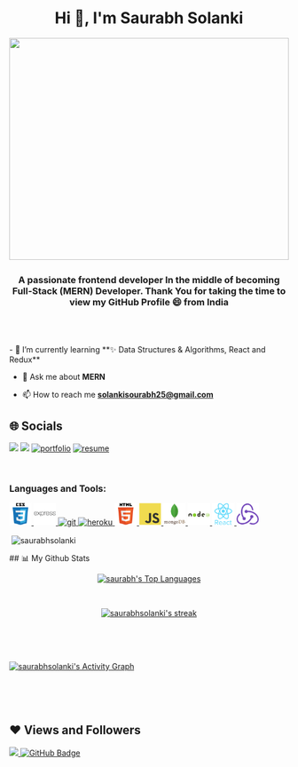 <h1 align="center">Hi 👋, I'm Saurabh Solanki</h1>
<img height="400px" width="100%" src="https://miro.medium.com/max/875/0*FGD6BUzzZs1VJLuY.gif" />


<h3 align="center">A passionate frontend developer In the middle of becoming Full-Stack (MERN) Developer. Thank You for taking the time to view my GitHub Profile 😄 from India</h3>

<br/>
<br/>
<br/>
- 🌱 I’m currently learning **✨ Data Structures & Algorithms, React and Redux**

- 💬 Ask me about **MERN**

- 📫 How to reach me **solankisourabh25@gmail.com**

## 🌐 Socials
<p align="left">
<a href = "https://www.linkedin.com/in/saurabh-solanki-653042238/" target="_blank"><img src="https://img.shields.io/badge/linkedin-%230077B5.svg?style=for-the-badge&logo=linkedin&logoColor=white"/></a>
<a href = "mailto:solankisourabh25@gmail.com" target="_blank"><img src="https://img.shields.io/badge/Gmail-D14836?style=for-the-badge&logo=gmail&logoColor=white"/></a>
<a href="https://saurabhsolanki.github.io/" target="_blank"><img src="https://img.shields.io/badge/Portfolio-%23000000.svg?style=for-the-badge&logo=firefox&logoColor=#FF7139" alt="portfolio"/></a>
<a href="https://drive.google.com/file/d/1qiDNx66AyExWF-g9suABpPHUHznA50k-/view?usp=sharing" target="_blank"><img src="https://img.shields.io/badge/Resume-%2396060C.svg?style=for-the-badge&logo=packer&logoColor=white" alt="resume"/></a>
 

</p>
                                                                                                                       
 <br/>   

<h3 align="left">Languages and Tools:</h3>
<p align="left"> <a href="https://www.w3schools.com/css/" target="_blank" rel="noreferrer"> <img src="https://raw.githubusercontent.com/devicons/devicon/master/icons/css3/css3-original-wordmark.svg" alt="css3" width="40" height="40"/> </a> <a href="https://expressjs.com" target="_blank" rel="noreferrer"> <img src="https://raw.githubusercontent.com/devicons/devicon/master/icons/express/express-original-wordmark.svg" alt="express" width="40" height="40"/> </a> <a href="https://git-scm.com/" target="_blank" rel="noreferrer"> <img src="https://www.vectorlogo.zone/logos/git-scm/git-scm-icon.svg" alt="git" width="40" height="40"/> </a> <a href="https://heroku.com" target="_blank" rel="noreferrer"> <img src="https://www.vectorlogo.zone/logos/heroku/heroku-icon.svg" alt="heroku" width="40" height="40"/> </a> <a href="https://www.w3.org/html/" target="_blank" rel="noreferrer"> <img src="https://raw.githubusercontent.com/devicons/devicon/master/icons/html5/html5-original-wordmark.svg" alt="html5" width="40" height="40"/> </a> <a href="https://developer.mozilla.org/en-US/docs/Web/JavaScript" target="_blank" rel="noreferrer"> <img src="https://raw.githubusercontent.com/devicons/devicon/master/icons/javascript/javascript-original.svg" alt="javascript" width="40" height="40"/> </a> <a href="https://www.mongodb.com/" target="_blank" rel="noreferrer"> <img src="https://raw.githubusercontent.com/devicons/devicon/master/icons/mongodb/mongodb-original-wordmark.svg" alt="mongodb" width="40" height="40"/> </a> <a href="https://nodejs.org" target="_blank" rel="noreferrer"> <img src="https://raw.githubusercontent.com/devicons/devicon/master/icons/nodejs/nodejs-original-wordmark.svg" alt="nodejs" width="40" height="40"/> </a> <a href="https://reactjs.org/" target="_blank" rel="noreferrer"> <img src="https://raw.githubusercontent.com/devicons/devicon/master/icons/react/react-original-wordmark.svg" alt="react" width="40" height="40"/> </a> <a href="https://redux.js.org" target="_blank" rel="noreferrer"> <img src="https://raw.githubusercontent.com/devicons/devicon/master/icons/redux/redux-original.svg" alt="redux" width="40" height="40"/> </a> </p>

<p>&nbsp;<img align="center" src="https://github-readme-stats.vercel.app/api?username=saurabhsolanki&show_icons=true&locale=en" alt="saurabhsolanki" /></p>                                                                                                                       
## 📊 My Github Stats
   <br/>   
    <p align="center">      
  <a href="https://github.com/saurabhsolanki/github-readme-stats"><img alt="saurabh's Top Languages" src="https://github-readme-stats.vercel.app/api/top-langs/?username=saurabhsolanki&langs_count=8&count_private=true&layout=compact&theme=react&hide_border=true&bg_color=0D1117" /></a>
      </p>      
     <br/>
   <p align="center">
    <a href="https://github.com/saurabhsolanki/github-readme-streak-stats">
        <img title="🔥 Get streak stats for your profile at git.io/streak-stats" alt="saurabhsolanki's streak" src="https://github-readme-streak-stats.herokuapp.com/?user=saurabhsolanki&theme=black-ice&hide_border=true&stroke=0000&background=060A0CD0"/>
    </a>
</p>                                                                                                                                              

  <br/>
   
<br/>
<br/>

<a href="https://github.com/saurabhsolanki/github-readme-activity-graph"><img alt="saurabhsolanki's Activity Graph" src="https://activity-graph.herokuapp.com/graph?username=saurabhsolanki&bg_color=0D1117&color=5BCDEC&line=5BCDEC&point=FFFFFF&hide_border=true" /></a>

<br/>
<br/>

<br/>
 
## ❤ Views and Followers
<a href="https://github.com/saurabhsolanki/github-profile-views-counter">
    <img src="https://komarev.com/ghpvc/?username=saurabhsolanki">
</a>
<a href="https://github.com/saurabhsolanki?tab=followers"><img src="https://img.shields.io/github/followers/saurabhsolanki?label=Followers&style=social" alt="GitHub Badge"></a>



